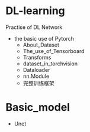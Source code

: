 # DL-learning
Practise of DL Network
- the basic use of Pytorch
  - About_Dataset
  - The_use_of_Tensorboard
  - Transforms
  - dataset_in_torchvision
  - Dataloader
  - nn.Module
  - 完整训练框架

# Basic_model
- Unet
